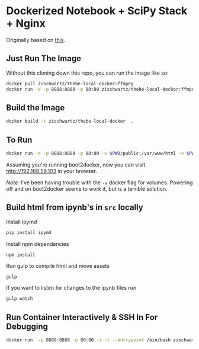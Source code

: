 

Dockerized Notebook + SciPy Stack + Nginx
=================================

Originally based on [this](https://github.com/ipython/docker-notebook/tree/master/scipyserver).

## Just Run The Image
Without this cloning down this repo, you can run the image like so:

```bash
docker pull zischwartz/thebe-local-docker:ffmpeg
docker run -d -p 8888:8888 -p 80:80 zischwartz/thebe-local-docker:ffmpeg
```

## Build the Image

```bash
docker build -t zischwartz/thebe-local-docker  .
```

## To Run

```bash
docker run -d -p 8888:8888 -p 80:80 -v $PWD/public:/var/www/html -v $PWD/src:/opt/app/src zischwartz/thebe-local-docker
```

Assuming you're running boot2docker, now you can visit http://192.168.59.103 in your browser.

*Note:* I've been having trouble with the `-v` docker flag for volumes. Powering off  and on boot2docker seems to work it, but is a terrible solution.

## Build html from ipynb's in `src` locally

Install ipymd
```bash
pip install ipymd
```

Install npm dependencies
```
npm install
```

Run gulp to compile html and move assets
```bash
gulp
```

If you want to listen for changes to the ipynb files run
```bash
gulp watch
```

## Run Container Interactively & SSH In For Debugging

```bash
docker run  -p 8888:8888 -p 80:80 -i -t --entrypoint /bin/bash zischwartz/thebe-local-docker
```
